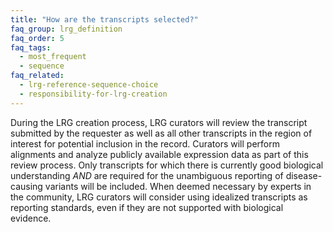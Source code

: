 ```yaml
---
title: "How are the transcripts selected?"
faq_group: lrg_definition
faq_order: 5
faq_tags:
  - most_frequent
  - sequence
faq_related:
  - lrg-reference-sequence-choice
  - responsibility-for-lrg-creation
---
```


During the LRG creation process, LRG curators will review the transcript submitted by the requester as well as all other transcripts in the region of interest for potential inclusion in the record. Curators will perform alignments and analyze publicly available expression data as part of this review process. Only transcripts for which there is currently good biological understanding *AND* are required for the unambiguous reporting of disease-causing variants will be included. When deemed necessary by experts in the community, LRG curators will consider using idealized transcripts as reporting standards, even if they are not supported with biological evidence.
